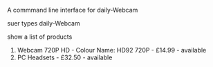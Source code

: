 

A commmand line interface for daily-Webcam

suer types daily-Webcam

show a list of products
1. Webcam 720P HD -  Colour Name: HD92 720P - £14.99 - available
2. PC Headsets - £32.50 - available
